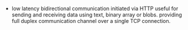 - low latency bidirectional communication initiated via HTTP useful for sending and receiving data using text, binary array or blobs. providing full duplex communication channel over a single TCP connection. 